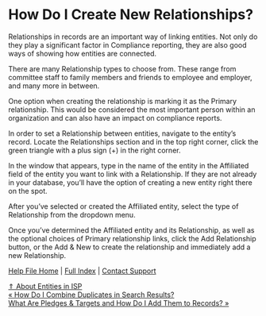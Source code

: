  How Do I Create New Relationships?
==========

Relationships in records are an important way of linking entities. Not only do they play a significant factor in Compliance reporting, they are also good ways of showing how entities are connected.

There are many Relationship types to choose from. These range from committee staff to family members and friends to employee and employer, and many more in between.

One option when creating the relationship is marking it as the Primary relationship. This would be considered the most important person within an organization and can also have an impact on compliance reports. 

In order to set a Relationship between entities, navigate to the entity’s record. Locate the Relationships section and in the top right corner, click the green triangle with a plus sign (+) in the right corner. 

In the window that appears, type in the name of the entity in the Affiliated field of the entity you want to link with a Relationship. If they are not already in your database, you’ll have the option of creating a new entity right there on the spot.

After you’ve selected or created the Affiliated entity, select the type of Relationship from the dropdown menu.

Once you’ve determined the Affiliated entity and its Relationship, as well as the optional choices of Primary relationship links, click the Add Relationship button, or the Add & New to create the relationship and immediately add a new Relationship.

[Help File Home](/help/) | [Full Index](/Help-File-Directory/) | [Contact Support](mailto:support@ISPolitical.com)

[⇑ About Entities in ISP](/About-Entities-in-ISP)  
[« How Do I Combine Duplicates in Search Results?](/How-Do-I-Combine-Duplicates-in-Search-Results)  
[What Are Pledges & Targets and How Do I Add Them to Records? »](/About-Pledges-Targets-and-How-to-Add-Them-to-Records)